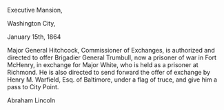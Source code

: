 Executive Mansion,

Washington City,

January 15th, 1864

Major General Hitchcock, Commissioner of Exchanges, is authorized and directed to offer Brigadier General Trumbull, now a prisoner of war in Fort McHenry, in exchange for Major White, who is held as a prisoner at Richmond. He is also directed to send forward the offer of exchange by Henry M. Warfield, Esq. of Baltimore, under a flag of truce, and give him a pass to City Point.

Abraham Lincoln